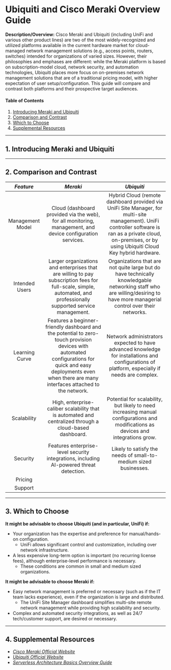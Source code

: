 # Ubiquiti and Cisco Meraki Overview Guide

**Description/Overview:** Cisco Meraki and Ubiquiti (including UniFi and various other product lines) are two of the most widely-recognized and utilized platforms available in the current hardware market for cloud-managed network management solutions (e.g., access points, routers, switches) intended for organizations of varied sizes. However, their philosophies and emphases are different: while the Meraki platform is based on subscription-model cloud, network security, and automation technologies, Ubiquiti places more focus on on-premises network management solutions that are of a traditional pricing model, with higher expectation of user setup/configuration. This guide will compare and contrast both platforms and their prospective target audiences.

#### Table of Contents

1. [Introducing Meraki and Ubiquiti](#introducing)
2. [Comparison and Contrast](#compare)
3. [Which to Choose](#choose)
4. [Supplemental Resources](#supplemental)

<hr />

## 1. <a name="introducing">Introducing Meraki and Ubiquiti</a>

<hr />

## 2. <a name="compare">Comparison and Contrast</a>

| *Feature* | *Meraki* | *Ubiquiti* |
| :---: | :---: | :----: |
| Management Model | Cloud (dashboard provided via the web), for all monitoring, management, and device configuration services. | Hybrid Cloud (remote dashboard provided via UniFi Site Manager, for multi-site management). UniFi controller software is ran as a private cloud, on-premises, or by using Ubiquiti Cloud Key hybrid hardware. |
| Intended Users | Larger organizations and enterprises that are willing to pay subscription fees for full-scale, simple, automated, and professionally supported service management. | Organizations that are not quite large but do have technically knowledgable networking staff who are willing/desiring to have more managerial control over their networks. |
| Learning Curve | Features a beginner-friendly dashboard and the potential to zero-touch provision devices with automated configurations for quick and easy deployments even when there are many interfaces attached to the network. | Network administrators expected to have advanced knowledge for installations and configurations of platform, especially if needs are complex. |
| Scalability | High, enterprise-caliber scalability that is automated and centralized through a cloud-based dashboard. | Potential for scalability, but likely to need increasing manual configurations and modifications as devices and integrations grow. |
| Security | Features enterprise-level security integrations, including AI-powered threat detection. | Likely to satisfy the needs of small-to-medium sized businesses. |
| Pricing | |
| Support | |

<hr />

## 3. <a name="choose">Which to Choose</a>

**It might be advisable to choose Ubiquiti (and in particular, UniFi) if:**

* Your organization has the expertise and preference for manual/hands-on configuration.
  + UniFi allows significant control and customization, including over network infrastructure.
* A less expensive long-term option is important (no recurring license fees), although enterprise-level performance is necessary.
  + These conditions are common in small and medium sized organizations.

**It might be advisable to choose Meraki if:**

* Easy network management is preferred or necessary (such as if the IT team lacks experience), even if the organization is large and distributed.
  + The UniFi Site Manager dashboard simplifies multi-site remote network management while providing high scalability and security.
* Complex and automated security integrations, as well as 24/7 tech/customer support, are desired or necessary. 
 
<hr />

## 4. <a name="supplemental">Supplemental Resources</a>

* *[Cisco Meraki Official Website](https://meraki.cisco.com/)*
* *[Ubiquiti Official Website](https://ui.com/)*
* *[Serverless Architecture Basics Overview Guide](https://github.com/chaseofthejungle/serverless-architecture-basics)*
